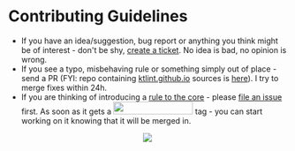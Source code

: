 # Contributing Guidelines

- If you have an idea/suggestion, bug report or anything you think might be of interest - don't be shy, 
[create a ticket](https://github.com/shyiko/ktlint/issues/new). No idea is bad, no opinion is wrong. 
- If you see a typo, misbehaving rule or something simply out of place - send a PR (FYI: repo containing [ktlint.github.io](https://ktlint.github.io) sources is [here](https://github.com/ktlint/ktlint.github.io)). 
I try to merge fixes within 24h.
- If you are thinking of introducing a [rule to the core](ktlint-ruleset-standard/src/main/kotlin/com/github/shyiko/ktlint/ruleset/standard) - please
[file an issue](https://github.com/shyiko/ktlint/issues/new) first. As soon as it gets a <img width="144" height="23" src="https://cloud.githubusercontent.com/assets/370176/26526290/b0170078-432a-11e7-847e-c99c169cbb3f.png"> tag - you can start working on it knowing that it will be merged in. 

<div align="center">
<img src="https://cloud.githubusercontent.com/assets/370176/26526332/03bb8ac2-432c-11e7-89aa-da3cd1c0e9cb.png">
</div>

